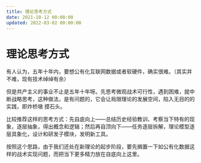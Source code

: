 ```yaml
---
title: 理论思考方式
date: 2021-10-12 00:00:00
updated: 2022-03-02 00:00:00
---
```


# 理论思考方式

有人认为，五年十年内，要想公有化互联网数据或者软硬件，确实很难。（其实并不难，现有技术绰绰有余）

但是共产主义的事业不止是五年十年呀。先思考微观战术可行性，遇到困难，就中断战略思考，这种做法，是有问题的，它会让局限理论的发展空间，陷入无目的的实践，即炸桥墩 摸石头。

比较推荐这样的思考方式：先自底向上——总结历史经验教训、考察当下特有的现象，逐层抽象，得出概念和逻辑；然后再自顶向下——任务逐层拆解，理论模型逐层具象化，设计和研发子模块，发明新工具。

按照这个思路，由于我们还处在新理论的起步阶段，要先搁置一下如公有化数据这样的战术实现问题，而把当下更多精力放在自底向上这里。
